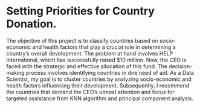 # Setting Priorities for Country Donation.


The objective of this project is to classify countries based on socio-economic and health factors that play a crucial
role in determining a country’s overall development. The problem at hand involves HELP International, which has
successfully raised $10 million. Now, the CEO is faced with the strategic and effective allocation of this fund. The
decision-making process involves identifying countries in dire need of aid. As a Data Scientist, my goal is to cluster
countries by analyzing socio-economic and health factors influencing their development. Subsequently, I recommend
the countries that demand the CEO’s utmost attention and focus for targeted assistance from KNN algorithm and
principal component analysis.

